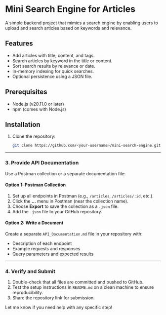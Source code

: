 # Mini Search Engine for Articles

A simple backend project that mimics a search engine by enabling users to upload and search articles based on keywords and relevance.

## Features
- Add articles with title, content, and tags.
- Search articles by keyword in the title or content.
- Sort search results by relevance or date.
- In-memory indexing for quick searches.
- Optional persistence using a JSON file.

## Prerequisites
- Node.js (v20.11.0 or later)
- npm (comes with Node.js)

## Installation
1. Clone the repository:
   ```bash
   git clone https://github.com/<your-username>/mini-search-engine.git

---

### **3. Provide API Documentation**
Use a Postman collection or a separate documentation file:

#### **Option 1: Postman Collection**
1. Set up all endpoints in Postman (e.g., `/articles`, `/articles/:id`, etc.).
2. Click the **...** menu in Postman (near the collection name).
3. Choose **Export** to save the collection as a `.json` file.
4. Add the `.json` file to your GitHub repository.

#### **Option 2: Write a Document**
Create a separate `API_Documentation.md` file in your repository with:
- Description of each endpoint
- Example requests and responses
- Query parameters and expected results

---

### **4. Verify and Submit**
1. Double-check that all files are committed and pushed to GitHub.
2. Test the setup instructions in `README.md` on a clean machine to ensure reproducibility.
3. Share the repository link for submission.

Let me know if you need help with any specific step!

